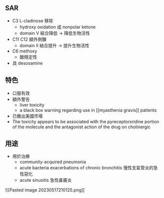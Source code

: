 ## SAR
- C3 L-cladinose 移除 
	- hydroxy oxidation 成 nonpolar ketone
	- domain V 結合降低 $\rightarrow$ 降低生物活性
- C11 C12 額外側鍊
	- domain II 結合提升 $\rightarrow$ 提升生物活性
- C6 methoxy
	- 酸穩定性
- 具 desosamine
## 特色
- 口服有效
- 額外警告
	- liver toxicity 
	- a black box warning regarding use in [[myasthenia gravis]] patients
- 已撤出美國市場
- The toxicity appears to be associated with the pyreceptorsridine portion of the molecule and the antagonist action of the drug on cholinergic
## 用途
- 用於治療
	- community-acquired pneumonia
	- acute bacteria exacerbations of chronic bronchitis 慢性支氣管炎的急性惡化
	- acute sinusitis 急性鼻竇炎

![[Pasted image 20230517210125.png]]